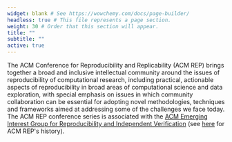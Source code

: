 ```yaml
---
widget: blank # See https://wowchemy.com/docs/page-builder/
headless: true # This file represents a page section.
weight: 30 # Order that this section will appear.
title: ""
subtitle: ""
active: true
---
```

The ACM Conference for Reproducibility and Replicability (ACM REP) brings together a broad and inclusive intellectual community around the issues of reproducibility of computational research, including practical, actionable aspects of reproducibility in broad areas of computational science and data exploration, with special emphasis on issues in which community collaboration can be essential for adopting novel methodologies, techniques and frameworks aimed at addressing some of the challenges we face today. The ACM REP conference series is associated with the [ACM Emerging Interest Group for Reproducibility and Independent Verification](https://reproducibility.acm.org/) (see [here](/history) for ACM REP's history).